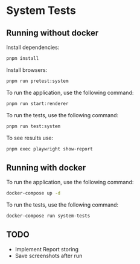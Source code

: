  # System Tests


 ## Running without docker

 Install dependencies:

 ```bash
 pnpm install
 ```

 Install browsers:

 ```bash
 pnpm run pretest:system
 ```

 To run the application, use the following command:

 ```bash
 pnpm run start:renderer
 ```

 To run the tests, use the following command:

 ```bash
 pnpm run test:system
 ```

 To see results use:

 ```bash
 pnpm exec playwright show-report
 ```

 ## Running with docker

 To run the application, use the following command:

 ```bash
 docker-compose up -d
 ```

 To run the tests, use the following command:

 ```bash
 docker-compose run system-tests
 ```

 ## TODO

 - Implement Report storing
 - Save screenshots after run
